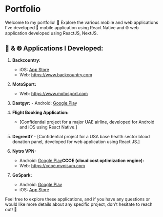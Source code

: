 # Portfolio

Welcome to my portfolio! 🚀 Explore the various mobile and web applications I've developed  📱 mobile application using React Native and 🌐 web application developed using ReactJS, NextJS.

## 📱 & 🌐  Applications I Developed:

1.  **Backcountry:**
      - iOS: [App Store](https://apps.apple.com/us/app/backcountry-outdoor-gear/id450920999/)
      - Web: https://www.backcountry.com

2.  **MotoSport:** 
      - Web: https://www.motosport.com

3. **Dastgyr:**
       - Android: [Google Play](https://play.google.com/store/apps/details?id=com.dstgyr.dastgyr/)

 
4. **Flight Booking Application:**
      - [Confidential project for a major UAE airline, developed for Android and iOS using React Native.]
   
5. **Degree37**
       - [Confidential project for a USA base health sector blood donation panel, developed for web application using React JS.]
 
6. **Nytro VPN:**
      - Android: [Google Play](https://play.google.com/store/apps/details?id=com.nytrotech.vpn)**CCOE (cloud cost optimization engine):**
      - Web: https://ccoe.mynisum.com
 
7. **GoSpark:**
      - Android: [Google Play](https://play.google.com/store/apps/details?id=pk.gospark.mobile&hl=en/)
      - iOS: [App Store](https://apps.apple.com/pk/app/gospark/id1455340873/)


Feel free to explore these applications, and if you have any questions or would like more details about any specific project, don't hesitate to reach out! 🌟
